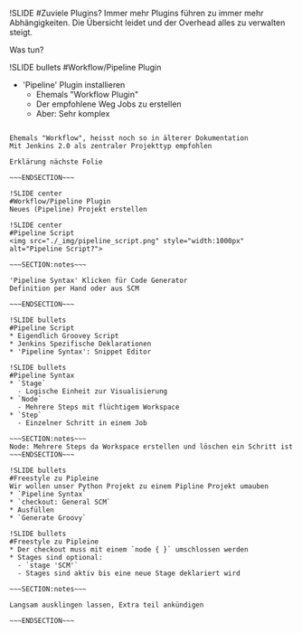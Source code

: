 !SLIDE
#Zuviele Plugins?
Immer mehr Plugins führen zu immer mehr Abhängigkeiten. Die Übersicht leidet 
und der Overhead alles zu verwalten steigt.

Was tun?

!SLIDE bullets
#Workflow/Pipeline Plugin
* 'Pipeline' Plugin installieren
  - Ehemals "Workflow Plugin"
  - Der empfohlene Weg Jobs zu erstellen
  - Aber: Sehr komplex

~~~SECTION:notes~~~

Ehemals "Workflow", heisst noch so in älterer Dokumentation
Mit Jenkins 2.0 als zentraler Projekttyp empfohlen

Erklärung nächste Folie

~~~ENDSECTION~~~

!SLIDE center
#Workflow/Pipeline Plugin
Neues (Pipeline) Projekt erstellen

!SLIDE center
#Pipeline Script
<img src="./_img/pipeline_script.png" style="width:1000px" alt="Pipeline Script?">

~~~SECTION:notes~~~

'Pipeline Syntax' Klicken für Code Generator
Definition per Hand oder aus SCM

~~~ENDSECTION~~~

!SLIDE bullets
#Pipeline Script
* Eigendlich Groovey Script
* Jenkins Spezifische Deklarationen
* 'Pipeline Syntax': Snippet Editor

!SLIDE bullets
#Pipeline Syntax
* `Stage`
  - Logische Einheit zur Visualisierung
* `Node`
  - Mehrere Steps mit flüchtigem Workspace
* `Step`
  - Einzelner Schritt in einem Job

~~~SECTION:notes~~~
Node: Mehrere Steps da Workspace erstellen und löschen ein Schritt ist
~~~ENDSECTION~~~

!SLIDE bullets
#Freestyle zu Pipleine
Wir wollen unser Python Projekt zu einem Pipline Projekt umauben
* `Pipeline Syntax`
* `checkout: General SCM`
* Ausfüllen
* `Generate Groovy`

!SLIDE bullets
#Freestyle zu Pipleine
* Der checkout muss mit einem `node { }` umschlossen werden
* Stages sind optional:
  - `stage 'SCM'`
  - Stages sind aktiv bis eine neue Stage deklariert wird

~~~SECTION:notes~~~

Langsam ausklingen lassen, Extra teil ankündigen

~~~ENDSECTION~~~
